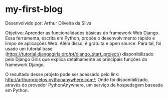 # my-first-blog

Desenvolvido por: Arthur Oliveira da Silva

Objetivo: Aprender as funcionalidades básicas do framework Web Django. Essa ferramenta, escrita em Python, propõe o desenvolvimento rápido e limpo de aplicações Web. Além disso, é gratuita e open source. Para tal, foi usado um tutorial base (https://tutorial.djangogirls.org/pt/django_start_project/) disponibilizado pelo Django Girls que explica detalhamente as principais funções do framework Django.

O resultado desse projeto pode ser acessado pelo link: http://arthurprojetos.pythonanywhere.com/; Onde foi disponibilizado, através do provedor PythonAnywhere, um serviço de hospedagem baseada em Python.
